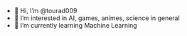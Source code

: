 - 👋 Hi, I’m @tourad009
- 👀 I’m interested in AI, games, animes, science in general
- 🌱 I’m currently learning Machine Learning

<!---
tourad009/tourad009 is a ✨ special ✨ repository because its `README.md` (this file) appears on your GitHub profile.
You can click the Preview link to take a look at your changes.
--->
